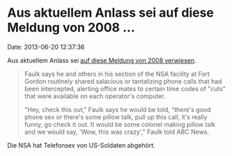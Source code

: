 Aus aktuellem Anlass sei auf diese Meldung von 2008 \...
========================================================

Date: 2013-06-20 12:37:36

Aus aktuellem Anlass sei [auf diese Meldung von 2008
verwiesen](http://abcnews.go.com/Blotter/story?id=5987804).

> Faulk says he and others in his section of the NSA facility at Fort
> Gordon routinely shared salacious or tantalizing phone calls that had
> been intercepted, alerting office mates to certain time codes of
> \"cuts\" that were available on each operator\'s computer.
>
> \"Hey, check this out,\" Faulk says he would be told, \"there\'s good
> phone sex or there\'s some pillow talk, pull up this call, it\'s
> really funny, go check it out. It would be some colonel making pillow
> talk and we would say, \'Wow, this was crazy\',\" Faulk told ABC News.

Die NSA hat Telefonsex von US-Soldaten abgehört.
